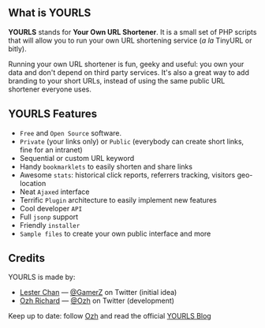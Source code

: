 ## What is YOURLS

**YOURLS** stands for **Your Own URL Shortener**. It is a small set of PHP scripts that will allow you to run your own URL shortening service (_a la_ TinyURL or bitly).

Running your own URL shortener is fun, geeky and useful: you own your data and don't depend on third party services. It's also a great way to add branding to your short URLs, instead of using the same public URL shortener everyone uses.

## YOURLS Features

*   `Free` and `Open Source` software.
*   `Private` (your links only) or `Public` (everybody can create short links, fine for an intranet)
*   Sequential or custom URL keyword
*   Handy `bookmarklets` to easily shorten and share links
*   Awesome `stats`: historical click reports, referrers tracking, visitors geo-location
*   Neat `Ajaxed` interface
*   Terrific `Plugin` architecture to easily implement new features
*   Cool developer `API`
*   Full `jsonp` support
*   Friendly `installer`
*   `Sample files` to create your own public interface and more

## Credits

YOURLS is made by:

*   [Lester Chan](http://yourls.org/lesterchan "Visit Lester Chan") &mdash; [@GamerZ](http://twitter.com/gamerz) on Twitter (initial idea)
*   [Ozh Richard](http://yourls.org/ozh "Visit Ozh") &mdash; [@Ozh](http://twitter.com/ozh) on Twitter (development)

Keep up to date: follow [Ozh](http://twitter.com/ozh) and read the official [YOURLS Blog](http://blog.yourls.org/)
